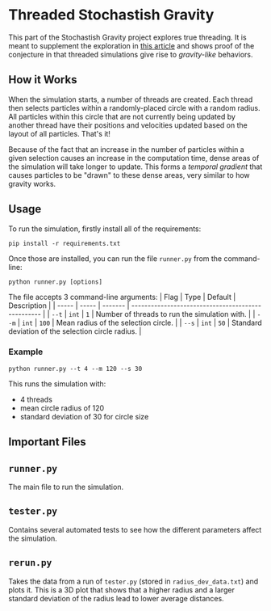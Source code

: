 # Threaded Stochastish Gravity

This part of the Stochastish Gravity project explores true threading. It is meant to supplement the exploration in [this article](https://ericknock.dev/gravity/) and shows proof of the conjecture in that threaded simulations give rise to *gravity-like* behaviors.

## How it Works

When the simulation starts, a number of threads are created. Each thread then selects particles within a randomly-placed circle with a random radius. All particles within this circle that are not currently being updated by another thread have their positions and velocities updated based on the layout of all particles. That's it!

Because of the fact that an increase in the number of particles within a given selection causes an increase in the computation time, dense areas of the simulation will take longer to update. This forms a *temporal gradient* that causes particles to be "drawn" to these dense areas, very similar to how gravity works.

## Usage

To run the simulation, firstly install all of the requirements:

```
pip install -r requirements.txt
```

Once those are installed, you can run the file `runner.py` from the command-line:

```
python runner.py [options]
```

The file accepts 3 command-line arguments:
| Flag  | Type  | Default | Description                                        |
| ----- | ----- | ------- | -------------------------------------------------- |
| `--t` | `int` | `1`     | Number of threads to run the simulation with.      |
| `--m` | `int` | `100`   | Mean radius of the selection circle.               |
| `--s` | `int` | `50`    | Standard deviation of the selection circle radius. |

### Example

```
python runner.py --t 4 --m 120 --s 30
```

This runs the simulation with:
- 4 threads
- mean circle radius of 120
- standard deviation of 30 for circle size

## Important Files

## `runner.py`

The main file to run the simulation.

## `tester.py`

Contains several automated tests to see how the different parameters affect the simulation.

## `rerun.py`

Takes the data from a run of `tester.py` (stored in `radius_dev_data.txt`) and plots it. This is a 3D plot that shows that a higher radius and a larger standard deviation of the radius lead to lower average distances.

